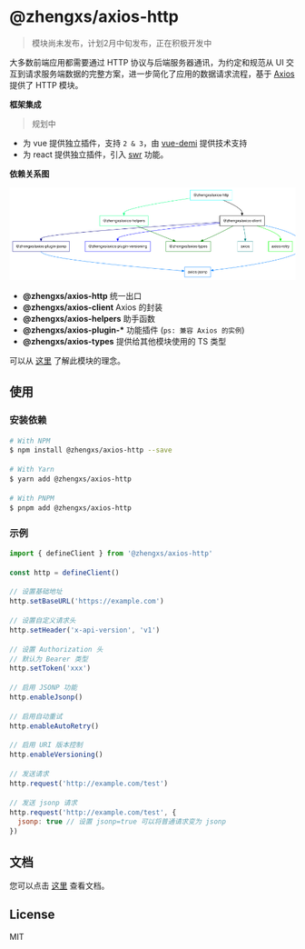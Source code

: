 # @zhengxs/axios-http

> 模块尚未发布，计划2月中旬发布，正在积极开发中

大多数前端应用都需要通过 HTTP 协议与后端服务器通讯，为约定和规范从 UI 交互到请求服务端数据的完整方案，进一步简化了应用的数据请求流程，基于 [Axios][axios] 提供了 HTTP 模块。

**框架集成**

> 规划中

- 为 vue 提供独立插件，支持 `2 & 3`，由 [vue-demi](https://github.com/vueuse/vue-demi) 提供技术支持
- 为 react 提供独立插件，引入 [swr][swr] 功能。

**依赖关系图**

![Dependency tree](./dependency-tree.png)

- **@zhengxs/axios-http** 统一出口
- **@zhengxs/axios-client** Axios 的封装
- **@zhengxs/axios-helpers** 助手函数
- **@zhengxs/axios-plugin-\*** 功能插件 (`ps: 兼容 Axios 的实例`)
- **@zhengxs/axios-types** 提供给其他模块使用的 TS 类型

可以从 [这里](https://juejin.cn/post/7053471988752318472) 了解此模块的理念。

## 使用

### 安装依赖

```sh
# With NPM
$ npm install @zhengxs/axios-http --save

# With Yarn
$ yarn add @zhengxs/axios-http

# With PNPM
$ pnpm add @zhengxs/axios-http
```

### 示例

```js
import { defineClient } from '@zhengxs/axios-http'

const http = defineClient()

// 设置基础地址
http.setBaseURL('https://example.com')

// 设置自定义请求头
http.setHeader('x-api-version', 'v1')

// 设置 Authorization 头
// 默认为 Bearer 类型
http.setToken('xxx')

// 启用 JSONP 功能
http.enableJsonp()

// 启用自动重试
http.enableAutoRetry()

// 启用 URI 版本控制
http.enableVersioning()

// 发送请求
http.request('http://example.com/test')

// 发送 jsonp 请求
http.request('http://example.com/test', {
  jsonp: true // 设置 jsonp=true 可以将普通请求变为 jsonp
})
```

## 文档

您可以点击 [这里](https://zhengxs2018.github.io/axios-http/) 查看文档。

## License

MIT

[axios]: https://axios-http.com/
[swr]: https://swr.vercel.app/
